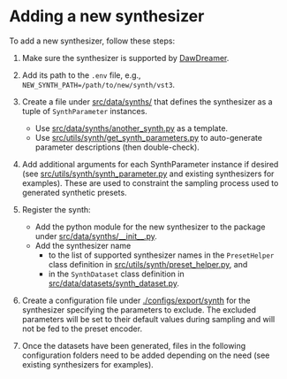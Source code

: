 # Adding a new synthesizer
To add a new synthesizer, follow these steps:

1. Make sure the synthesizer is supported by [DawDreamer](https://github.com/DBraun/DawDreamer).

2. Add its path to the `.env` file, e.g., `NEW_SYNTH_PATH=/path/to/new/synth/vst3`.
3. Create a file under [src/data/synths/](./src/data/synths/) that defines the synthesizer as a tuple of `SynthParameter` instances.
   * Use [src/data/synths/another_synth.py](./src/data/synths/another_synth.py) as a template.
   * Use [src/utils/synth/get_synth_parameters.py](./src/utils/synth/get_synth_parameters.py) to auto-generate parameter descriptions (then double-check).

4. Add additional arguments for each SynthParameter instance if desired (see [src/utils/synth/synth_parameter.py](./src/utils/synth/synth_parameter.py) and existing synthesizers for examples). These are used to constraint the sampling process used to generated synthetic presets.

5. Register the synth:
   * Add the python module for the new synthesizer to the package under [src/data/synths/\_\_init\_\_.py](./src/data/synths/__init__.py).
   * Add the synthesizer name
     * to the list of supported synthesizer names in the `PresetHelper` class definition in [src/utils/synth/preset_helper.py](./src/utils/synth/preset_helper.py), and 
     * in the `SynthDataset` class definition in [src/data/datasets/synth_dataset.py](./src/data/datasets/synth_dataset.py).

6. Create a configuration file under [./configs/export/synth](./configs/export/synth) for the synthesizer specifying the parameters to exclude. The excluded parameters will be set to their default values during sampling and will not be fed to the preset encoder. 

7.  Once the datasets have been generated, files in the following configuration folders need to be added depending on the need (see existing synthesizers for examples).